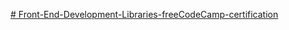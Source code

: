
[# Front-End-Development-Libraries-freeCodeCamp-certification](https://www.freecodecamp.org/learn/front-end-development-libraries/)
